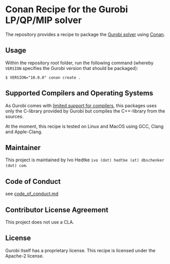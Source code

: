 # Conan Recipe for the Gurobi LP/QP/MIP solver

The repository provides a recipe to package the [Gurobi solver](https://www.gurobi.com/) using [Conan](https://conan.io/).

## Usage

Within the repository root folder, run the following command (whereby `VERSION` specifies the Gurobi version that should be packaged):

```shell
$ VERSION="10.0.0" conan create .
```

## Supported Compilers and Operating Systems

As Gurobi comes with [limited support for compilers](https://www.gurobi.com/solutions/gurobi-optimizer/supported-platforms/),
this packages uses only the C-library provided by Gurobi but compiles the C++-library from the sources.

At the moment, this recipe is tested on Linux and MacOS using GCC, Clang and Apple-Clang.

## Maintainer

This project is maintained by Ivo Hedtke `ivo (dot) hedtke (at) dbschenker (dot) com`.

## Code of Conduct

see [code_of_conduct.md](code_of_conduct.md)

## Contributor License Agreement

This project does not use a CLA.

## License

Gurobi itself has a proprietary license.
This recipe is licensed under the Apache-2 license.
